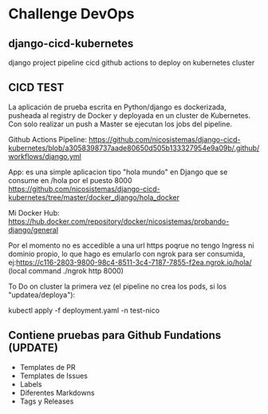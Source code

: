 # Challenge DevOps
## django-cicd-kubernetes
django project pipeline cicd github actions to deploy on kubernetes cluster

## CICD TEST
La aplicación de prueba escrita en Python/django es dockerizada, pusheada al registry de Docker y deployada en un cluster de Kubernetes. 
Con solo realizar un push a Master se ejecutan los jobs del pipeline.

Github Actions Pipeline: https://github.com/nicosistemas/django-cicd-kubernetes/blob/a3058398737aade80650d505b133327954e9a09b/.github/workflows/django.yml

App: es una simple aplicacion tipo "hola mundo" en Django que se consume en /hola por el puesto 8000
https://github.com/nicosistemas/django-cicd-kubernetes/tree/master/docker_django/hola_docker

Mi Docker Hub: https://hub.docker.com/repository/docker/nicosistemas/probando-django/general

Por el momento no es accedible a una url https poqrue no tengo Ingress ni dominio propio, lo que hago es emularlo con ngrok para ser consumida,
ej:https://c116-2803-9800-98c4-8511-3c4-7187-7855-f2ea.ngrok.io/hola/   (local command ./ngrok http 8000)


To Do on cluster la primera vez (el pipeline no crea los pods, si los "updatea/deploya"):

kubectl apply -f deployment.yaml -n test-nico


## Contiene pruebas para Github Fundations (UPDATE)
* Templates de PR
* Templates de Issues
* Labels
* Diferentes Markdowns
* Tags y Releases
